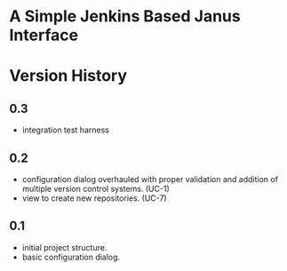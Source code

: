 # A Simple Jenkins Based Janus Interface

# Version History

## 0.3

 - integration test harness


## 0.2

 - configuration dialog overhauled with proper validation and addition of
   multiple version control systems. (UC-1)
 - view to create new repositories. (UC-7)

## 0.1

 - initial project structure.
 - basic configuration dialog.